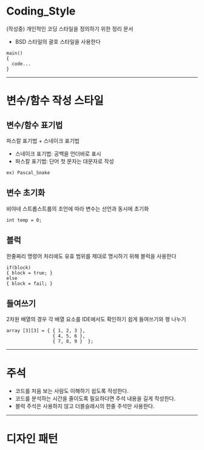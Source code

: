 # Coding_Style
(작성중) 개인적인 코딩 스타일을 정의하기 위한 정리 문서


- BSD 스타일의 괄호 스타일을 사용한다

```
main()
{
  code...
}
```

------------------------------

# 변수/함수 작성 스타일

## 변수/함수 표기법
파스칼 표기법 + 스네이크 표기법
- 스네이크 표기법: 공백을 언더바로 표시
- 파스칼 표기법: 단어 첫 문자는 대문자로 작성


```
ex) Pascal_Snake
```


## 변수 초기화
비야네 스트롭스트룹의 조언에 따라 변수는 선언과 동시에 초기화 


```
int temp = 0;
```


## 블럭

한줄짜리 명령어 처리에도 유효 범위를 제대로 명시하기 위해 블럭을 사용한다


```
if(block)
{ block = true; }
else
{ block = fail; }
```





## 들여쓰기

2차원 배열의 경우 각 배열 요소를 IDE에서도 확인하기 쉽게 들여쓰기와 행 나누기
```
array [3][3] = { { 1, 2, 3 },
                 { 4, 5, 6 },
                 { 7, 8, 9 }  }; 
```


------------------------------


# 주석


- 코드를 처음 보는 사람도 이해하기 쉽도록 작성한다.
- 코드를 분석하는 시간을 줄이도록 필요하다면 주석 내용을 길게 작성한다.
- 블럭 주석은 사용하지 않고 더블슬래시의 한줄 주석만 사용한다.
 
------------------------------

# 디자인 패턴
